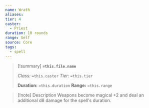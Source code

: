 ```yaml
---
name: Wrath
aliases: 
tier: 4
caster:
  - Priest
duration: 10 rounds
range: Self
source: Core
tags:
  - spell
---
```


> [!summary] **`=this.file.name`**
> 
> *Class:* `=this.caster`
> *Tier:* `=this.tier`
> 
> **Duration:** `=this.duration`
> **Range:** `=this.range`

>[!note] Description
> Weapons become magical +2 and deal an additional d8 damage for the spell's duration.